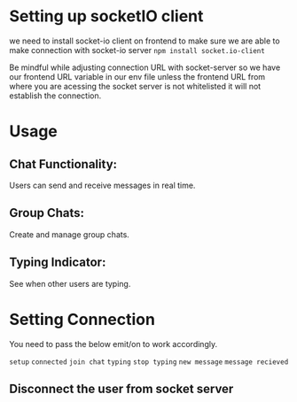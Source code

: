 # Setting up socketIO client
we need to install socket-io client on frontend to make sure we are able to make connection with socket-io server `npm install socket.io-client`

Be mindful while adjusting connection URL with socket-server so we have our frontend URL variable in our env file unless the frontend URL from where you are acessing the socket server is not whitelisted it will not establish the connection.

# Usage
## Chat Functionality: 
Users can send and receive messages in real time.
## Group Chats: 
Create and manage group chats.
## Typing Indicator: 
See when other users are typing.

# Setting Connection
You need to pass the below emit/on to work accordingly. 

`setup`
`connected`
`join chat`
`typing`
`stop typing`
`new message`
`message recieved`

## Disconnect the user from socket server
